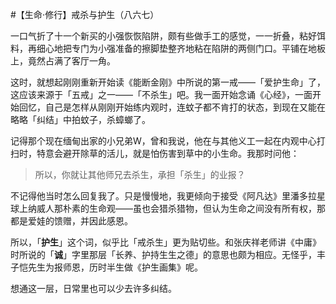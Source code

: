 #【生命⋅修行】戒杀与护生（八六七）

一口气折了十一个新买的小强恢恢陷阱，颇有些做手工的感觉，一一折叠，粘好饵料，再细心地把专门为小强准备的擦脚垫整齐地粘在陷阱的两侧门口。平铺在地板上，竟然占满了客厅一角。

这时，就想起刚刚重新开始读《能断金刚》中所说的第一戒——「爱护生命」了，这应该来源于「五戒」之一——「不杀生」吧。我一面开始念诵《心经》，一面开始回忆，自己是怎样从刚刚开始练内观时，连蚊子都不肯打的状态，到现在又能在略略「纠结」中拍蚊子，杀蟑螂了。

记得那个现在缅甸出家的小兄弟W，曾和我说，他在与其他义工一起在内观中心打扫时，特意会避开除草的活儿，就是怕伤害到草中的小生命。我那时问他：

> 所以，你就让其他师兄去杀生，承担「杀生」的业报？

不记得他当时怎么回复我了。只是慢慢地，我更倾向于接受《阿凡达》里潘多拉星球上纳威人那朴素的生命观——虽也会猎杀猎物，但认为生命之间没有所有权，那都是爱娃的馈赠，并因此感恩。

所以，「**护生**」这个词，似乎比「戒杀生」更为贴切些。和张庆祥老师讲《中庸》时所说的「**诚**」字里那层「长养、护持生生之德」的意思也颇为相应。无怪乎，丰子恺先生为报师恩，历时半生做《护生画集》呢。

想通这一层，日常里也可以少去许多纠结。